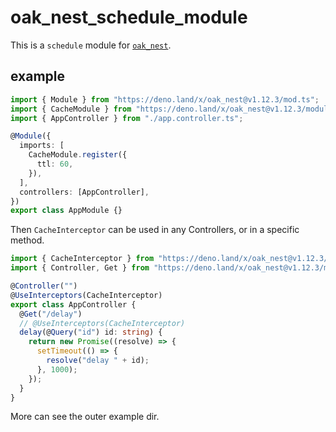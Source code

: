 # oak_nest_schedule_module

This is a `schedule` module for [`oak_nest`](https://deno.land/x/oak_nest).

## example

```typescript
import { Module } from "https://deno.land/x/oak_nest@v1.12.3/mod.ts";
import { CacheModule } from "https://deno.land/x/oak_nest@v1.12.3/modules/cache/mod.ts";
import { AppController } from "./app.controller.ts";

@Module({
  imports: [
    CacheModule.register({
      ttl: 60,
    }),
  ],
  controllers: [AppController],
})
export class AppModule {}
```

Then `CacheInterceptor` can be used in any Controllers, or in a specific method.

```ts
import { CacheInterceptor } from "https://deno.land/x/oak_nest@v1.12.3/modules/cache/mod.ts";
import { Controller, Get } from "https://deno.land/x/oak_nest@v1.12.3/mod.ts";

@Controller("")
@UseInterceptors(CacheInterceptor)
export class AppController {
  @Get("/delay")
  // @UseInterceptors(CacheInterceptor)
  delay(@Query("id") id: string) {
    return new Promise((resolve) => {
      setTimeout(() => {
        resolve("delay " + id);
      }, 1000);
    });
  }
}
```

More can see the outer example dir.

